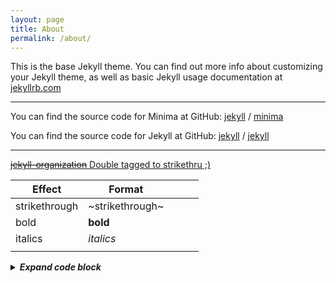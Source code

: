 ```yaml
---
layout: page
title: About
permalink: /about/
---
```


This is the base Jekyll theme. You can find out more info about customizing your Jekyll theme, as well as basic Jekyll usage documentation at [jekyllrb.com](https://jekyllrb.com/)


----
You can find the source code for Minima at GitHub:
[jekyll](jekyll-organization) /
[minima](https://github.com/jekyll/minima)

You can find the source code for Jekyll at GitHub:
[jekyll](jekyll-organization) /
[jekyll](https://github.com/jekyll/jekyll)

----
[~~jekyll-organization~~ Double tagged to strikethru ;)](https://github.com/jekyll)

| Effect        | Format          |   |   |   |
|---------------|-----------------|---|---|---|
| strikethrough | ~strikethrough~ |   |   |   |
| bold          | __bold__        |   |   |   |
| italics       | _italics_       |   |   |   |
|               |                 |   |   |   |

<details>
  <summary><em><strong>Expand code block</strong></em></summary>

```yaml
trigger:
  batch: true
  branches:
    include:
    - main
  paths:
    include:
      - AzureAD/Subscriptions/

schedules:
- cron: "0 */1 * * *"
  displayName: Run hourly every day
  branches:
    include:
    - main
  always: true

pr: none

extends:
  template: ../Shared/azure-pipelines.yml
```

</details>